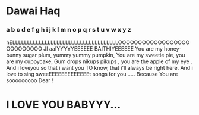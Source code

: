 # Dawai Haq
### a b c d e f g h i j k l m n o p q r s t u v w x y z
hELLLLLLLLLLLLLLLLLLLLLLLLLLLLLLLLLLLLOOOOOOOOOOOOOOOOOOOOOOOOOOO JI
aaIYYYYYEEEEEE BAITHIYEEEEEE
You are my honey-bunny sugar plum, yummy yummy pumpkin,
You are my sweetie pie, you are my cuppycake,
Gum drops nikups pikups , you are the apple of my eye .
And i loveyou so that i want you TO know, that i'll always be right here.
And i love to sing sweeEEEEEEEEEEEEEt songs for you .....
Because You are sooooooooo Dear !
# I LOVE YOU BABYYY...
